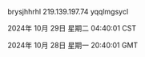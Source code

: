 brysjhhrhl 219.139.197.74 yqqlmgsycl

2024年 10月 29日 星期二 04:40:01 CST

2024年 10月 28日 星期一 20:40:01 GMT
